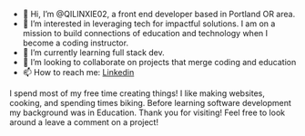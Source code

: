 - 👋 Hi, I’m @QILINXIE02, a front end developer based in Portland OR area. 
- 👀 I’m interested in leveraging tech for impactful solutions. I am on a mission to build connections of education and technology when I become a coding instructor.
- 🌱 I’m currently learning full stack dev.
- 💞️ I’m looking to collaborate on projects that merge coding and education
- 📫 How to reach me: [Linkedin](https://www.linkedin.com/in/qilinxie/)

 I spend most of my free time creating things! I like making websites, cooking, and spending times biking. Before learning software development my background was in Education. Thank you for visiting! Feel free to look around a leave a comment on a project! 

